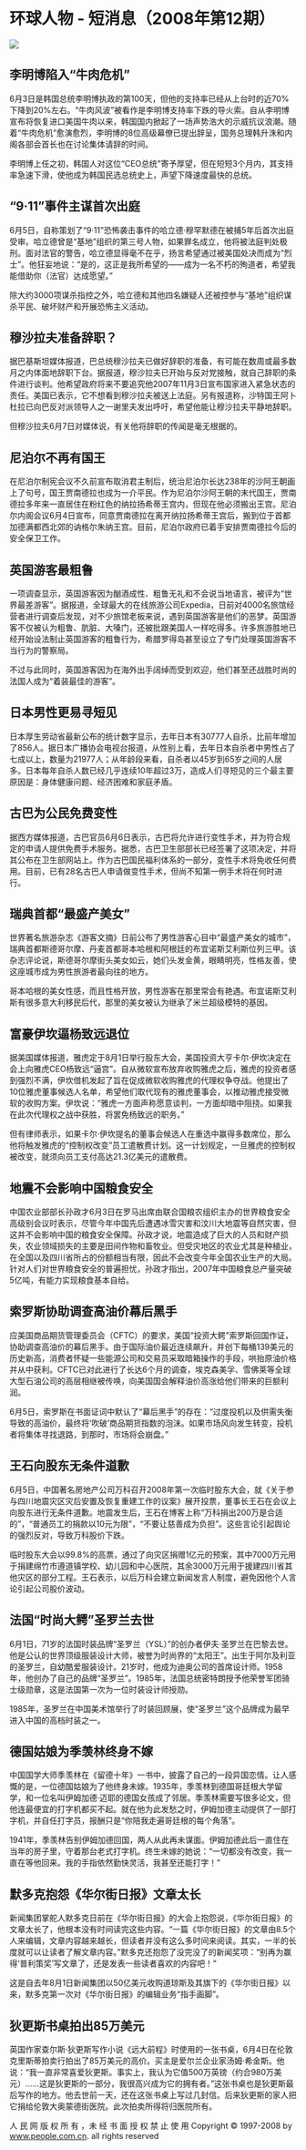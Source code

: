 # 环球人物 - 短消息（2008年第12期）

![](../../../page/1121/2008-06/16/40/2008061640_brief.jpg)

## 李明博陷入“牛肉危机”
6月3日是韩国总统李明博执政的第100天，但他的支持率已经从上台时的近70%下降到20%左右。“牛肉风波”被看作是李明博支持率下跌的导火索。自从李明博宣布将恢复进口美国牛肉以来，韩国国内掀起了一场声势浩大的示威抗议浪潮。随着“牛肉危机”愈演愈烈，李明博的8位高级幕僚已提出辞呈，国务总理韩升洙和内阁各部会首长也在讨论集体请辞的时间。

李明博上任之初，韩国人对这位“CEO总统”寄予厚望，但在短短3个月内，其支持率急速下滑，使他成为韩国民选总统史上，声望下降速度最快的总统。

## “9·11”事件主谋首次出庭
6月5日，自称策划了“9·11”恐怖袭击事件的哈立德·穆罕默德在被捕5年后首次出庭受审。哈立德曾是“基地”组织的第三号人物，如果罪名成立，他将被法庭判处极刑。面对法官的警告，哈立德显得毫不在乎，扬言希望通过被美国处决而成为“烈士”。他狂妄地说：“是的，这正是我所希望的——成为一名不朽的殉道者，希望我能借助你（法官）达成愿望。”

除大约3000项谋杀指控之外，哈立德和其他四名嫌疑人还被控参与“基地”组织谋杀平民、破坏财产和开展恐怖主义活动。

## 穆沙拉夫准备辞职？
据巴基斯坦媒体报道，巴总统穆沙拉夫已做好辞职的准备，有可能在数周或最多数月之内体面地辞职下台。据报道，穆沙拉夫已开始与反对党接触，就自己辞职的条件进行谈判。他希望政府将来不要追究他2007年11月3日宣布国家进入紧急状态的责任。美国已表示，它不想看到穆沙拉夫被送上法庭。另有报道称，沙特国王阿卜杜拉已向巴反对派领导人之一谢里夫发出呼吁，希望他能让穆沙拉夫平静地辞职。

但穆沙拉夫6月7日对媒体说，有关他将辞职的传闻是毫无根据的。

## 尼泊尔不再有国王
在尼泊尔制宪会议不久前宣布取消君主制后，统治尼泊尔长达238年的沙阿王朝画上了句号，国王贾南德拉也成为一介平民。作为尼泊尔沙阿王朝的末代国王，贾南德拉多年来一直居住在粉红色的纳拉扬希蒂王宫内，但现在他必须搬出王宫。尼泊尔内阁会议6月4日宣布，同意贾南德拉在离开纳拉扬希蒂王宫后，搬到位于首都加德满都西北郊的讷格尔朱纳王宫。目前，尼泊尔政府已着手安排贾南德拉今后的安全保卫工作。

## 英国游客最粗鲁
一项调查显示，英国游客因为酗酒成性、粗鲁无礼和不会说当地语言，被评为“世界最差游客”。据报道，全球最大的在线旅游公司Expedia，日前对4000名旅馆经营者进行调查后发现，对不少旅馆老板来说，遇到英国游客是他们的恶梦。英国游客不仅被认为粗鲁、肮脏、大嗓门，还被批跟美国人一样吃得多。许多旅游胜地已经开始设法制止英国游客的粗鲁行为，希腊罗得岛甚至设立了专门处理英国游客不当行为的警察局。

不过与此同时，英国游客因为在海外出手阔绰而受到欢迎，他们甚至还战胜时尚的法国人成为“着装最佳的游客”。

## 日本男性更易寻短见
日本厚生劳动省最新公布的统计数字显示，去年日本有30777人自杀，比前年增加了856人。据日本广播协会电视台报道，从性别上看，去年日本自杀者中男性占了七成以上，数量为21977人；从年龄段来看，自杀者以45岁到65岁之间的人居多。日本每年自杀人数已经几乎连续10年超过3万，造成人们寻短见的三个最主要原因是：身体健康问题、经济困难和家庭矛盾。

## 古巴为公民免费变性
据西方媒体报道，古巴官员6月6日表示，古巴将允许进行变性手术，并为符合规定的申请人提供免费手术服务。据悉，古巴卫生部部长已经签署了这项决定，并将其公布在卫生部网站上。作为古巴国民福利体系的一部分，变性手术将免收任何费用。目前，已有28名古巴人申请做变性手术，但尚不知第一例手术将在何时进行。

## 瑞典首都“最盛产美女”
世界著名旅游杂志《游客文摘》日前公布了男性游客心目中“最盛产美女的城市”，瑞典首都斯德哥尔摩、丹麦首都哥本哈根和阿根廷的布宜诺斯艾利斯位列三甲。该杂志评论说，斯德哥尔摩街头美女如云，她们头发金黄，眼睛明亮，性格友善，使这座城市成为男性旅游者最向往的地方。

哥本哈根的美女性感，而且性格开放，男性游客在那里常会有艳遇。布宜诺斯艾利斯有很多意大利移民后代，那里的美女被认为继承了米兰超级模特的基因。

## 富豪伊坎逼杨致远退位
据美国媒体报道，雅虎定于8月1日举行股东大会，美国投资大亨卡尔·伊坎决定在会上向雅虎CEO杨致远“逼宫”。自从微软宣布放弃收购雅虎之后，雅虎的投资者感到强烈不满，伊坎借机发起了旨在促成微软收购雅虎的代理权争夺战。他提出了10位雅虎董事候选人名单，希望他们取代现有的雅虎董事会，以推动雅虎接受微软的收购方案。伊坎说：“雅虎一方面声称愿意谈判，一方面却暗中阻挠。如果我在此次代理权之战中获胜，将罢免杨致远的职务。”

但有律师表示，如果卡尔·伊坎提名的董事会候选人在重选中赢得多数席位，那么他将触发雅虎的“控制权改变”员工遣散费计划。这一计划规定，一旦雅虎的控制权被改变，就须向员工支付高达21.3亿美元的遣散费。

## 地震不会影响中国粮食安全
中国农业部部长孙政才6月3日在罗马出席由联合国粮农组织主办的世界粮食安全高级别会议时表示，尽管今年中国先后遭遇冰雪灾害和汶川大地震等自然灾害，但这并不会影响中国的粮食安全保障。孙政才说，地震造成了巨大的人员和财产损失，农业领域损失的主要是田间作物和畜牧业。但受灾地区的农业尤其是种植业，在全国以及四川省所占的份额相当有限，因此不会改变今年全国农业生产的大局。针对人们对世界粮食安全的普遍担忧，孙政才指出，2007年中国粮食总产量突破5亿吨，有能力实现粮食基本自给。

## 索罗斯协助调查高油价幕后黑手
应美国商品期货管理委员会（CFTC）的要求，美国“投资大鳄”索罗斯回国作证，协助调查高油价的幕后黑手。由于国际油价最近连续飙升，并创下每桶139美元的历史新高，消费者怀疑一些能源公司和交易员采取暗箱操作的手段，哄抬原油价格并从中获利。CFTC已对此进行了长达6个月的调查，埃克森美孚、雪佛莱等全球大型石油公司的高层相继被传唤，向美国国会解释油价高涨给他们带来的巨额利润。

6月5日，索罗斯在书面证词中默认了“幕后黑手”的存在：“过度投机以及供需失衡导致的高油价，最终将‘吹破’商品期货指数的泡沫。如果市场风向发生转变，投机者将集体寻找退路，到那时，市场将会崩盘。”

## 王石向股东无条件道歉
6月5日，中国著名房地产公司万科召开2008年第一次临时股东大会，就《关于参与四川地震灾区灾后安置及恢复重建工作的议案》展开投票，董事长王石在会议上向股东进行无条件道歉。地震发生后，王石在博客上称“万科捐出200万是合适的”，“普通员工的捐款以10元为限”，“不要让慈善成为负担”。这些言论引起舆论的强烈反对，导致万科股价下跌。

临时股东大会以99.8%的高票，通过了向灾区捐赠1亿元的预案，其中7000万元用于捐建绵竹市遵道镇学校、幼儿园和中心医院，其余3000万元用于援建四川省其他灾区的部分工程。王石表示，以后万科会建立新闻发言人制度，避免因他个人言论引起公司股价波动。

## 法国“时尚大鳄”圣罗兰去世
6月1日，71岁的法国时装品牌“圣罗兰（YSL）”的创办者伊夫·圣罗兰在巴黎去世。他是公认的世界顶级服装设计大师，被誉为时尚界的“太阳王”。出生于阿尔及利亚的圣罗兰，自幼酷爱服装设计。21岁时，他成为迪奥公司的首席设计师。1958年，他创办了自己的品牌“圣罗兰”。1985年，法国总统密特朗授予他荣誉军团骑士级勋章，这是法国第一次为一位时装设计师授勋。

1985年，圣罗兰在中国美术馆举行了时装回顾展，使“圣罗兰”这个品牌成为最早进入中国的高档时装之一。

## 德国姑娘为季羡林终身不嫁
中国国学大师季羡林在《留德十年》一书中，披露了自己的一段异国恋情。让人感慨的是，一位德国姑娘为了他终身未嫁。1935年，季羡林到德国哥廷根大学留学，和一位名叫伊姆加德·迈耶的德国女孩成了邻居。季羡林需要写很多论文，但他连最便宜的打字机都买不起。就在他为此发愁之时，伊姆加德主动提供了一部打字机，并自任打字员，报酬只是“你陪我走遍哥廷根的每个角落”。

1941年，季羡林告别伊姆加德回国，两人从此再未谋面。伊姆加德此后一直住在当年的房子里，守着那台老式打字机。终生未嫁的她说：“一切都没有改变，我一直在等他回来。我的手指依然勤快灵活，我甚至还能打字！”

## 默多克抱怨《华尔街日报》文章太长
新闻集团掌舵人默多克日前在《华尔街日报》的大会上抱怨说，《华尔街日报》的文章太长了，他根本没有时间读完这些内容。“一篇《华尔街日报》的文章由8.5个人来编辑，文章内容越来越长，但读者并没有这么多时间来阅读。其实，一半的长度就可以让读者了解文章内容。”默多克还抱怨了没完没了的新闻奖项：“别再为赢得‘普利策奖’写文章了，还是发表一些读者喜欢的内容吧！”

这是自去年8月1日新闻集团以50亿美元收购道琼斯及其旗下的《华尔街日报》以来，默多克第一次对《华尔街日报》的编辑业务“指手画脚”。

## 狄更斯书桌拍出85万美元
英国作家查尔斯·狄更斯写作小说《远大前程》时使用的一张书桌，6月4日在伦敦克里斯蒂拍卖行拍出了85万美元的高价。买主是爱尔兰企业家汤姆·希金斯。他说：“我一直非常喜爱狄更斯。事实上，我认为它值500万英镑（约合980万美元）……这是狄更斯的一部分，我很高兴成为它的拥有者。”这张书桌也是狄更斯最后写作的地方。他去世前一天，还在这张书桌上写过几封信。后来狄更斯的家人把它捐给伦敦大奥蒙德街医院。此次拍卖所得将归医院所有。

人 民 网 版 权 所 有 ，未 经 书 面 授 权 禁 止 使 用 Copyright © 1997-2008 by www.people.com.cn. all rights reserved